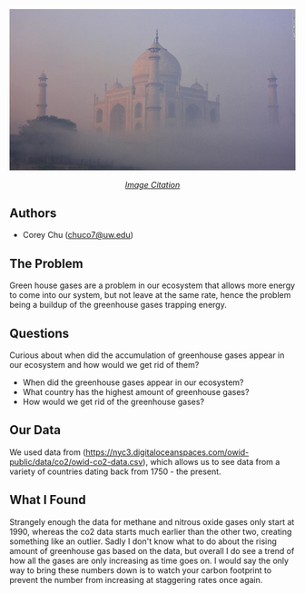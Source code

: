 <center>

![carbon footprint](https://raw.githubusercontent.com/info201a-au2022/project-team-8-section-aa/main/docs/smog-taj-mahal.jpg)

[*Image Citation*](https://www.ecomatcher.com/the-basics-of-a-carbon-footprint/)

</center>

## Authors
- Corey Chu (chuco7@uw.edu)

## The Problem
Green house gases are a problem in our ecosystem that allows more energy to come into our system, but not leave at the same rate, hence the problem being a buildup of the greenhouse gases trapping energy.

## Questions
Curious about when did the accumulation of greenhouse gases appear in our ecosystem and how would we get rid of them? 
- When did the greenhouse gases appear in our ecosystem?
- What country has the highest amount of greenhouse gases?
- How would we get rid of the greenhouse gases?

## Our Data
We used data from (https://nyc3.digitaloceanspaces.com/owid-public/data/co2/owid-co2-data.csv), which allows us to see data from a variety of countries dating back from 1750 - the present. 

## What I Found
Strangely enough the data for methane and nitrous oxide gases only start at 1990, whereas the co2 data starts much earlier than the other two, creating something like an outlier. Sadly I don't know what to do about the rising amount of greenhouse gas based on the data, but overall I do see a trend of how all the gases are only increasing as time goes on. I would say the only way to bring these numbers down is to watch your carbon footprint to prevent the number from increasing at staggering rates once again. 





